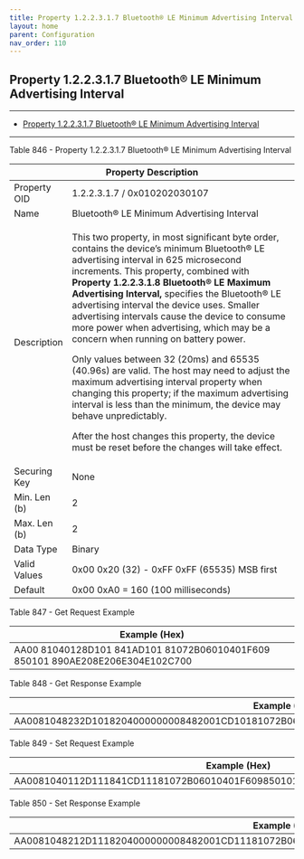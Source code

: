 ```yaml
---
title: Property 1.2.2.3.1.7 Bluetooth® LE Minimum Advertising Interval
layout: home
parent: Configuration
nav_order: 110
---
```


## Property 1.2.2.3.1.7 Bluetooth® LE Minimum Advertising Interval

---

- [Property 1.2.2.3.1.7 Bluetooth® LE Minimum Advertising Interval](#property-122317-bluetooth®-le-minimum-advertising-interval)

---


Table 846 - Property 1.2.2.3.1.7 Bluetooth® LE Minimum Advertising
Interval

<table>
<colgroup>
<col style="width: 14%" />
<col style="width: 85%" />
</colgroup>
<thead>
<tr>
<th colspan="2">Property Description</th>
</tr>
</thead>
<tbody>
<tr>
<td>Property OID</td>
<td>1.2.2.3.1.7 / 0x010202030107</td>
</tr>
<tr>
<td>Name</td>
<td>Bluetooth® LE Minimum Advertising Interval</td>
</tr>
<tr>
<td>Description</td>
<td><p>This two property, in most significant byte order, contains the
device’s minimum Bluetooth® LE advertising interval in 625 microsecond
increments. This property, combined with <strong>Property 1.2.2.3.1.8
Bluetooth® LE Maximum Advertising Interval,</strong> specifies the
Bluetooth® LE advertising interval the device uses. Smaller advertising
intervals cause the device to consume more power when advertising, which
may be a concern when running on battery power.</p>
<p>Only values between 32 (20ms) and 65535 (40.96s) are valid. The host
may need to adjust the maximum advertising interval property when
changing this property; if the maximum advertising interval is less than
the minimum, the device may behave unpredictably.</p>
<p>After the host changes this property, the device must be reset before
the changes will take effect.</p></td>
</tr>
<tr>
<td>Securing Key</td>
<td>None</td>
</tr>
<tr>
<td>Min. Len (b)</td>
<td>2</td>
</tr>
<tr>
<td>Max. Len (b)</td>
<td>2</td>
</tr>
<tr>
<td>Data Type</td>
<td>Binary</td>
</tr>
<tr>
<td>Valid Values</td>
<td>0x00 0x20 (32) - 0xFF 0xFF (65535) MSB first</td>
</tr>
<tr>
<td>Default</td>
<td>0x00 0xA0 = 160 (100 milliseconds)</td>
</tr>
</tbody>
</table>

Table 847 - Get Request Example

| Example (Hex) |
|----|
| AA00 81040128D101 841AD101 81072B06010401F609 850101 890AE208E206E304E102C700 |

Table 848 - Get Response Example

| Example (Hex) |
|----|
| AA0081048232D1018204000000008482001CD10181072B06010401F609850101890CE20AE208E306E104C70200A0 |

Table 849 - Set Request Example

| Example (Hex) |
|----|
| AA0081040112D111841CD11181072B06010401F609850101890CE20AE208E306E104C70200B0 |

Table 850 - Set Response Example

| Example (Hex) |
|----|
| AA0081048212D1118204000000008482001CD11181072B06010401F609850101890CE20AE208E306E104C70200B0 |

##